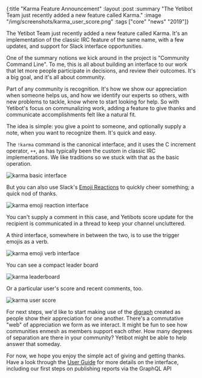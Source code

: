 {:title "Karma Feature Announcement"
 :layout :post
 :summary "The Yetibot Team just recently added a new feature called Karma."
 :image "/img/screenshots/karma_user_score.png"
 :tags  ["core" "news" "2019"]}

The Yetibot Team just recently added a new feature called Karma.  It's an implementation of the classic IRC feature of the same name, with a few updates, and support for Slack interface opportunities.

One of the summary notions we kick around in the project is "Community Command Line".  To me, this is all about building an interface to our work that let more people participate in decisions, and review their outcomes.  It's a big goal, and it's all about community.

Part of any community is recognition.  It's how we show our appreciation when someone helps us, and how we identify our experts so others, with new problems to tackle, know where to start looking for help.  So with Yetibot's focus on communalizing work, adding a feature to give thanks and communicate accomplishments felt like a natural fit.

The idea is simple: you give a point to someone, and optionally supply a note, when you want to recognize them.  It's quick and easy.

The `!karma` command is the canonical interface, and it uses the C increment operator, `++`, as has typically been the custom in classic IRC implementations.  We like traditions so we stuck with that as the basic operation.

![karma basic interface](/img/screenshots/karma_basic_iface.png)

But you can also use Slack's [Emoji Reactions](https://get.slack.help/hc/en-us/articles/206870317-Emoji-reactions) to quickly cheer something; a quick nod of thanks.

![karma emoji reaction interface](/img/screenshots/karma_emoji_reaction_iface.png)

You can't supply a comment in this case, and Yetibots score update for the recipient is communicated in a thread to keep your channel uncluttered.

A third interface, somewhere in between the two, is to use the trigger emojis as a verb.

![karma emoji verb interface](/img/screenshots/karma_emoji_verb_iface.png)

You can see a compact leader board

![karma leaderboard](/img/screenshots/karma_leaderboard.png)

Or a particular user's score and recent comments, too.

![karma user score](/img/screenshots/karma_user_score.png)

For next steps, we'd like to start making use of the [digraph](https://en.wikipedia.org/wiki/Directed_graph) created as people show their appreciation for one another.  There's a commutative "web" of appreciation we form as we interact.  It might be fun to see how communities enmesh as members support each other.  How many degrees of separation are there in your community?  Yetibot might be able to help answer that someday.

For now, we hope you enjoy the simple act of giving and getting thanks.  Have a look through the [User Guide](https://yetibot.com/user-guide#karma) for more details on the interface, including our first steps on publishing reports via the GraphQL API
